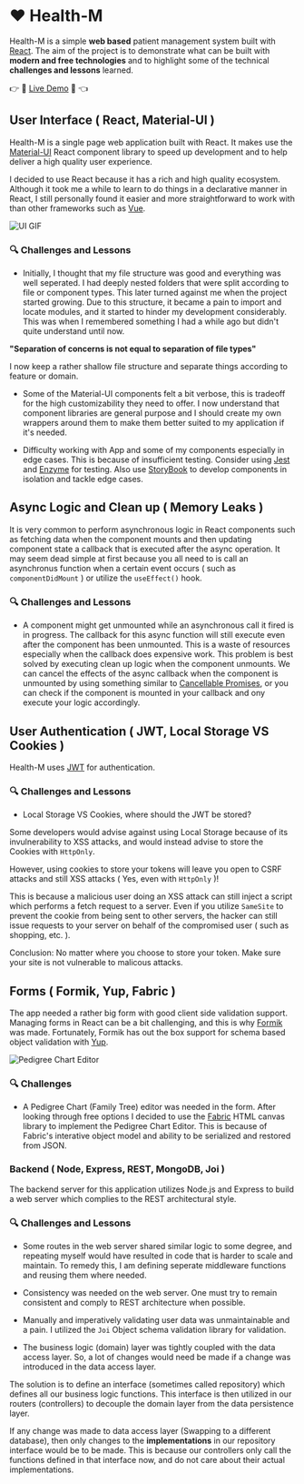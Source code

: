 # ❤️ Health-M

Health-M is a simple **web based** patient management system built with [React](https://reactjs.org/). The aim of the project is to demonstrate what can be built with **modern and free technologies** and to highlight some of the technical **challenges and lessons** learned.

  👉 🚧 [Live Demo](https://yli-yasir.github.io/health-m-frontend) 🚧 👈

## User Interface ( React, Material-UI )

Health-M is a single page web application built with React. It makes use the [Material-UI](https://material-ui.com) React component library to speed up development and to help deliver a high quality user experience.

I decided to use React because it has a rich and high quality ecosystem. Although it took me a while to learn to do things in a declarative manner in React, I still personally found it easier and more straightforward to work with than other frameworks such as [Vue](https://vuejs.org/).

![UI GIF](https://github.com/yli-yasir/health-m-frontend/raw/master/readmeAssets/ui.gif)

### 🔍 Challenges and Lessons
* Initially, I thought that my file structure was good and everything was well seperated. I had deeply nested folders that were split according to file or component types. This later turned against me when the project started growing. Due to this structure, it became a pain to import and locate modules, and it started to hinder my development considerably. This was when I remembered something I had a while ago but didn't quite understand until now.

**"Separation of concerns is not equal to separation of file types"** 

I now keep a rather shallow file structure and separate things according to feature or domain.

* Some of the Material-UI components felt a bit verbose, this is tradeoff for the high customizability they need to offer. I now understand that component libraries are general purpose and I should create my own wrappers around them to make them better suited to my application if it's needed.

*  Difficulty working with App and some of my components especially in edge cases. This is because of insufficient testing. Consider using [Jest](https://jestjs.io/) and [Enzyme](https://enzymejs.github.io/) for testing. Also use [StoryBook](https://storybook.js.org/) to develop components in isolation and tackle edge cases.

## Async Logic and Clean up ( Memory Leaks )

It is very common to perform asynchronous logic in React components such as fetching data when the component mounts and then updating component state a callback that is executed after the async operation. It may seem dead simple at first because you all need to is call an asynchronus function when a certain event occurs ( such as `componentDidMount` ) or utilize the  `useEffect()` hook. 

### 🔍 Challenges and Lessons
* A component might get unmounted while an asynchronous call it fired is in progress. The callback for this async function will still execute even after the component has been unmounted. This is a waste of resources especially when the callback does expensive work. This problem is best solved by executing clean up logic when the component unmounts. We can cancel the effects of the async callback when the component is unmounted by using something similar to [Cancellable Promises](https://github.com/facebook/react/issues/5465#issuecomment-157888325), or you can check if the component is mounted in your callback and ony execute your logic accordingly. 

## User Authentication ( JWT, Local Storage VS Cookies )

Health-M uses [JWT](https://jwt.io/) for authentication. 

### 🔍 Challenges and Lessons

* Local Storage VS Cookies, where should the JWT be stored?

Some developers would advise against using Local Storage because of its invulnerability to XSS attacks, and would instead advise to store the Cookies with `HttpOnly`.

However, using cookies to store your tokens will leave you open to CSRF attacks and still XSS attacks ( Yes, even with `HttpOnly` )!

This is because a malicious user doing an XSS attack can still inject a script which performs a fetch request to a server. Even if you utilize `SameSite` to prevent the cookie from being sent to other servers, the hacker can still issue requests to your server on behalf of the compromised user ( such as shopping, etc. ).

Conclusion: No matter where you choose to store your token. Make sure your site is not vulnerable to malicous attacks.  

## Forms ( Formik, Yup, Fabric )
The app needed a rather big form with good client side validation support. Managing forms in React can be a bit challenging, and this is why [Formik](https://formik.org/) was made. Fortunately, Formik has out the box support for schema based object validation with [Yup](https://github.com/jquense/yup).

![Pedigree Chart Editor](https://github.com/yli-yasir/health-m-frontend/raw/master/readmeAssets/pedigreeChart.gif)
### 🔍 Challenges
* A Pedigree Chart (Family Tree) editor was needed in the form. After looking through free options I decided to use the [Fabric](http://fabricjs.com/) HTML canvas library to implement the Pedigree Chart Editor. This is because of Fabric's interative object model and ability to be serialized and restored from JSON.


### Backend ( Node, Express, REST, MongoDB, Joi ) 
The backend server for this application utilizes Node.js and Express to build a web server which complies to the REST architectural style.

### 🔍 Challenges and Lessons
* Some routes in the web server shared similar logic to some degree, and repeating myself would have resulted in code that is harder to scale and maintain. To remedy this, I am defining seperate middleware functions and reusing them where needed.

* Consistency was needed on the web server. One must try to remain consistent and comply to REST architecture when possible.

* Manually and imperatively validating user data was unmaintainable and a pain. I utilized the `Joi` Object schema validation library for validation.

* The business logic (domain) layer was tightly coupled with the data access layer. So, a lot of changes would need be made if a change was introduced in the data access layer.

The solution is to define an interface (sometimes called repository) which defines all our business logic functions. This interface is then utilized in our routers (controllers) to decouple the domain layer from the data persistence layer.

If any change was made to data access layer (Swapping to a different database), then only changes to the **implementations** in our repository interface would be to be made. This is because our controllers only call the functions defined in that interface now, and do not care about their actual implementations.  



